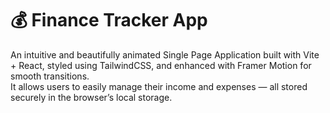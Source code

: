 # 💰 Finance Tracker App <br>
An intuitive and beautifully animated Single Page Application built with Vite + React, styled using TailwindCSS, and enhanced with Framer Motion for smooth transitions. <br> It allows users to easily manage their income and expenses — all stored securely in the browser’s local storage.
